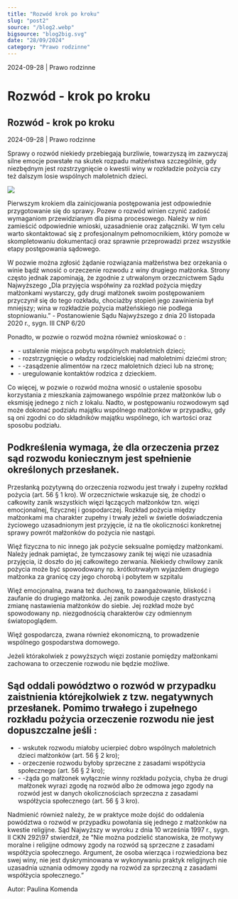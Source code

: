 ```yaml
---
title: "Rozwód krok po kroku"
slug: "post2"
source: "/blog2.webp"
bigsource: "blog2big.svg"
date: "28/09/2024"
category: "Prawo rodzinne"
---
```


<div class="relative bg-[url(/post2.jpg)] bg-cover bg-center bg-no-repeat h-[344px] w-[87vw] max-w-[1440px] object-cover hidden lg:block">
  <!-- Overlay div for the darker background -->
  <div class="absolute inset-0 bg-black opacity-30"></div>

  <!-- Content on top of the overlay -->
  <div class="absolute bottom-4 left-4 flex flex-col gap-2">
    <div class="text-sm pt-2 pb-4 text-white">
      <span>2024-09-28</span> | <span>Prawo rodzinne</span>
      <h1 class="text-3xl font-semibold">Rozwód - krok po kroku</h1>
    </div>
  </div>
</div>

<section class="font-sens md:max-w-[700px] md:mx-auto">
<div class="block lg:hidden">
<h1 class=" text-3xl font-semibold">Rozwód - krok po kroku</h1>

<div class="text-sm pt-2 pb-4">
  <span>2024-09-28</span> | <span>Prawo rodzinne</span>
</div>
</div>

<div class="pl-5 border-l-2 border-[#B58C67] lg:mt-8">
<p class="text-xl">
  Sprawy o rozwód niekiedy przebiegają burzliwie, towarzyszą im zazwyczaj silne emocje powstałe na skutek rozpadu małżeństwa szczególnie, gdy niezbędnym jest rozstrzygnięcie o kwestii winy w rozkładzie pożycia czy też dalszym losie wspólnych małoletnich dzieci.
</p>
</div>

<div class="pt-10 lg:hidden">
<img src="/post2.jpg" />
</div>

<div class="pt-10 flex flex-col gap-4 ">
<!-- <h2 class="text-xl font-semibold">Bezprawne uprowadzenie a bezprawne zatrzymanie.</h2> -->
<p>Pierwszym krokiem dla zainicjowania postępowania jest odpowiednie przygotowanie się do sprawy. Pozew o rozwód winien czynić zadość wymaganiom przewidzianym dla pisma procesowego. Należy w nim zamieścić odpowiednie wnioski, uzasadnienie oraz załączniki. W tym celu warto skontaktować się z profesjonalnym pełnomocnikiem, który pomoże w skompletowaniu dokumentacji oraz sprawnie przeprowadzi przez wszystkie etapy postępowania sądowego.</p>
<p>W pozwie można zgłosić żądanie rozwiązania małżeństwa bez orzekania o winie bądź wnosić o orzeczenie rozwodu z winy drugiego małżonka. Strony często jednak zapominają, że zgodnie z utrwalonym orzecznictwem Sądu Najwyższego „Dla przyjęcia współwiny za rozkład pożycia między małżonkami wystarczy, gdy drugi małżonek swoim postępowaniem przyczynił się do tego rozkładu, chociażby stopień jego zawinienia był mniejszy; wina w rozkładzie pożycia małżeńskiego nie podlega stopniowaniu.” - Postanowienie Sądu Najwyższego z dnia 20 listopada 2020 r., sygn. III CNP 6/20</p>
<p>Ponadto, w pozwie o rozwód można również wnioskować o :</p>
<ul>
<li>- ustalenie miejsca pobytu wspólnych małoletnich dzieci;</li>
<li>- rozstrzygnięcie o władzy rodzicielskiej nad małoletnimi dziećmi stron;</li>
<li>- -zasądzenie alimentów na rzecz małoletnich dzieci lub na stronę;</li>
<li>- uregulowanie kontaktów rodzica z dzieckiem.</li>
</ul>

<p>Co więcej, w pozwie o rozwód można wnosić o ustalenie sposobu korzystania z mieszkania zajmowanego wspólnie przez małżonków lub o eksmisję jednego z nich z lokalu. Nadto, w postępowaniu rozwodowym sąd może dokonać podziału majątku wspólnego małżonków w przypadku, gdy są oni zgodni co do składników majątku wspólnego, ich wartości oraz sposobu podziału. </p>
</div>

<div class="flex flex-col gap-4 pt-4">
<h2 class="text-xl font-semibold">Podkreślenia wymaga, że dla orzeczenia przez sąd rozwodu koniecznym jest spełnienie określonych przesłanek.</h2>
<p>Przesłanką pozytywną do orzeczenia rozwodu jest trwały i zupełny rozkład pożycia (art. 56 § 1 kro). W orzecznictwie wskazuje się, że chodzi o całkowity zanik wszystkich więzi łączących małżonków tzn. więzi emocjonalnej, fizycznej i gospodarczej. Rozkład pożycia między małżonkami ma charakter zupełny i trwały jeżeli w świetle doświadczenia życiowego uzasadnionym jest przyjęcie, iż na tle okoliczności konkretnej sprawy powrót małżonków do pożycia nie nastąpi.</p>
<p>Więź fizyczna to nic innego jak pożycie seksualne pomiędzy małżonkami. Należy jednak pamiętać, że tymczasowy zanik tej więzi nie uzasadnia przyjęcia, iż doszło do jej całkowitego zerwania.  Niekiedy chwilowy zanik pożycia może być spowodowany np. krótkotrwałym wyjazdem drugiego małżonka za granicę czy jego chorobą i pobytem w szpitalu</p>
<p>Więź emocjonalna, zwana też duchową, to zaangażowanie, bliskość i zaufanie do drugiego małżonka. Jej zanik powoduje często drastyczną zmianę nastawienia małżonków do siebie. Jej rozkład może być spowodowany np. niezgodnością charakterów czy odmiennym światopoglądem.</p>
<p>Więź gospodarcza, zwana również ekonomiczną, to prowadzenie wspólnego gospodarstwa domowego.</p>
<p>Jeżeli którakolwiek z powyższych więzi zostanie pomiędzy małżonkami zachowana to orzeczenie rozwodu nie będzie możliwe.</p>
</div>

<div class="flex flex-col gap-4 pt-4">
<h2 class="text-xl font-semibold">Sąd oddali powództwo o rozwód w przypadku zaistnienia którejkolwiek z tzw. negatywnych przesłanek. Pomimo trwałego i zupełnego rozkładu pożycia orzeczenie rozwodu nie jest dopuszczalne jeśli :</h2>
<ul>
<li>- wskutek rozwodu miałoby ucierpieć dobro wspólnych małoletnich dzieci małżonków (art. 56 § 2 kro); </li>
<li>- orzeczenie rozwodu byłoby sprzeczne z zasadami współżycia społecznego (art. 56 § 2 kro); </li>
<li>- -żąda go małżonek wyłącznie winny rozkładu pożycia, chyba że drugi małżonek wyrazi zgodę na rozwód albo że odmowa jego zgody na rozwód jest w danych okolicznościach sprzeczna z zasadami współżycia społecznego (art. 56 § 3 kro).</li>
</ul>
<p?>Nadmienić również należy, że w praktyce może dojść do oddalenia powództwa o rozwód w przypadku powołania się jednego z małżonków na kwestie religijne. Sąd Najwyższy w wyroku z dnia 10 września 1997 r., sygn. II CKN 292\97 stwierdził, że "Nie można podzielić stanowiska, że motywy moralne i religijne odmowy zgody na rozwód są sprzeczne z zasadami współżycia społecznego. Argument, że osoba wierząca i rozwiedziona bez swej winy, nie jest dyskryminowana w wykonywaniu praktyk religijnych nie uzasadnia uznania odmowy zgody na rozwód za sprzeczną z zasadami współżycia społecznego.”</p>
</div>

<p class="py-4">Autor: Paulina Komenda</p>
</section>
